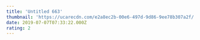 ```yaml
---
title: 'Untitled 663'
thumbnail: 'https://ucarecdn.com/e2a8ec2b-00e6-497d-9d86-9ee78b307a2f/'
date: 2019-07-07T07:33:22.000Z
rating: 2
---
```

